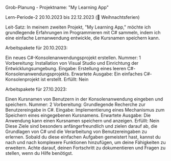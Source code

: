 Grob-Planung - Projektname: "My Learning App"

Lern-Periode-2
20.10.2023 bis 22.12.2023 (🎄 Weihnachtsferien)

Leit-Satz:
In meinem zweiten Projekt, "My Learning App," möchte ich grundlegende Erfahrungen im Programmieren mit C# sammeln, indem ich eine einfache Lernanwendung entwickle, die Kursnamen speichern kann.

Arbeitspakete für 20.10.2023:

 Ein neues C#-Konsolenanwendungsprojekt erstellen.
Nummer: 1
Vorbereitung: Installation von Visual Studio und Einrichtung der Entwicklungsumgebung.
Eingabe: Erstellung eines leeren C#-Konsolenanwendungsprojekts.
Erwartete Ausgabe: Ein einfaches C#-Konsolenprojekt ist erstellt.
Erfüllt: Nein

Arbeitspakete für 27.10.2023:

Einen Kursnamen von Benutzern in der Konsolenanwendung eingeben und speichern.
Nummer: 2
Vorbereitung: Grundlegende Recherche zur Benutzereingabe in C#.
Eingabe: Implementierung eines Mechanismus zum Speichern eines eingegebenen Kursnamens.
Erwartete Ausgabe: Die Anwendung kann einen Kursnamen speichern und anzeigen.
Erfüllt: Nein
Diese Ziele sind besonders anfängerfreundlich und zielen darauf ab, die Grundlagen von C# und die Verarbeitung von Benutzereingaben zu erlernen. Sobald du diese einfachen Aufgaben gemeistert hast, kannst du nach und nach komplexere Funktionen hinzufügen, um deine Fähigkeiten zu erweitern. Achte darauf, deinen Fortschritt zu dokumentieren und Fragen zu stellen, wenn du Hilfe benötigst.
